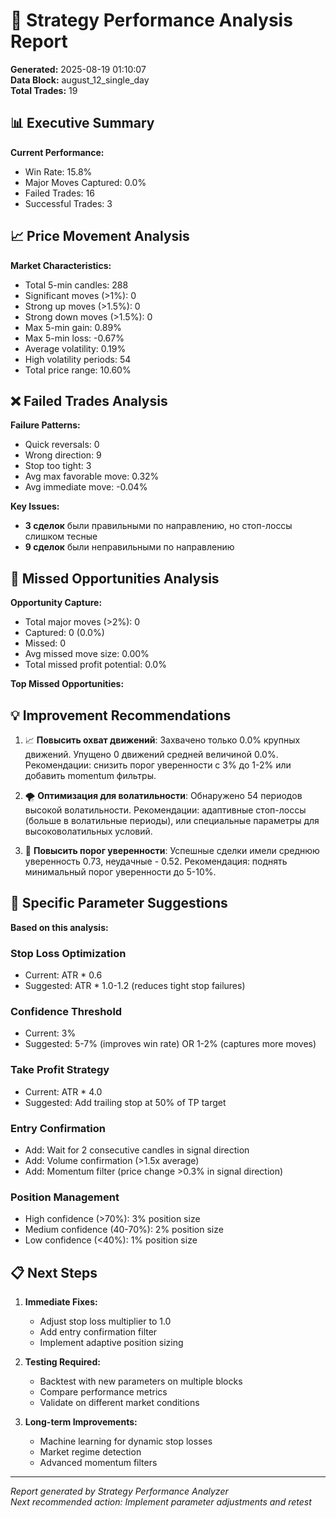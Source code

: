# 🔬 Strategy Performance Analysis Report

**Generated:** 2025-08-19 01:10:07  
**Data Block:** august_12_single_day  
**Total Trades:** 19

## 📊 Executive Summary

**Current Performance:**
- Win Rate: 15.8%
- Major Moves Captured: 0.0%
- Failed Trades: 16
- Successful Trades: 3

## 📈 Price Movement Analysis

**Market Characteristics:**
- Total 5-min candles: 288
- Significant moves (>1%): 0
- Strong up moves (>1.5%): 0
- Strong down moves (>1.5%): 0
- Max 5-min gain: 0.89%
- Max 5-min loss: -0.67%
- Average volatility: 0.19%
- High volatility periods: 54
- Total price range: 10.60%

## ❌ Failed Trades Analysis

**Failure Patterns:**
- Quick reversals: 0
- Wrong direction: 9
- Stop too tight: 3
- Avg max favorable move: 0.32%
- Avg immediate move: -0.04%

**Key Issues:**
- **3 сделок** были правильными по направлению, но стоп-лоссы слишком тесные
- **9 сделок** были неправильными по направлению


## 🎯 Missed Opportunities Analysis

**Opportunity Capture:**
- Total major moves (>2%): 0
- Captured: 0 (0.0%)
- Missed: 0
- Avg missed move size: 0.00%
- Total missed profit potential: 0.0%

**Top Missed Opportunities:**


## 💡 Improvement Recommendations

1. 📈 **Повысить охват движений**: Захвачено только 0.0% крупных движений. Упущено 0 движений средней величиной 0.0%. Рекомендации: снизить порог уверенности с 3% до 1-2% или добавить momentum фильтры.

2. 🌪️ **Оптимизация для волатильности**: Обнаружено 54 периодов высокой волатильности. Рекомендации: адаптивные стоп-лоссы (больше в волатильные периоды), или специальные параметры для высоковолатильных условий.

3. 🎯 **Повысить порог уверенности**: Успешные сделки имели среднюю уверенность 0.73, неудачные - 0.52. Рекомендация: поднять минимальный порог уверенности до 5-10%.



## 🔧 Specific Parameter Suggestions

**Based on this analysis:**

### Stop Loss Optimization
- Current: ATR * 0.6
- Suggested: ATR * 1.0-1.2 (reduces tight stop failures)

### Confidence Threshold
- Current: 3%
- Suggested: 5-7% (improves win rate) OR 1-2% (captures more moves)

### Take Profit Strategy
- Current: ATR * 4.0
- Suggested: Add trailing stop at 50% of TP target

### Entry Confirmation
- Add: Wait for 2 consecutive candles in signal direction
- Add: Volume confirmation (>1.5x average)
- Add: Momentum filter (price change >0.3% in signal direction)

### Position Management
- High confidence (>70%): 3% position size
- Medium confidence (40-70%): 2% position size  
- Low confidence (<40%): 1% position size

## 📋 Next Steps

1. **Immediate Fixes:**
   - Adjust stop loss multiplier to 1.0
   - Add entry confirmation filter
   - Implement adaptive position sizing

2. **Testing Required:**
   - Backtest with new parameters on multiple blocks
   - Compare performance metrics
   - Validate on different market conditions

3. **Long-term Improvements:**
   - Machine learning for dynamic stop losses
   - Market regime detection
   - Advanced momentum filters

---

*Report generated by Strategy Performance Analyzer*  
*Next recommended action: Implement parameter adjustments and retest*
